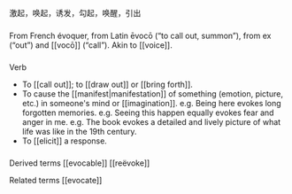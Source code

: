 激起，唤起，诱发，勾起，唤醒，引出

###
From French évoquer, from Latin ēvocō (“to call out, summon”), from ex (“out”) and [[vocō]] (“call”). Akin to [[voice]].

###
Verb
- To [[call out]]; to [[draw out]] or [[bring forth]].
- To cause the [[manifest|manifestation]] of something (emotion, picture, etc.) in someone's mind or [[imagination]].
	e.g. Being here evokes long forgotten memories.
	e.g. Seeing this happen equally evokes fear and anger in me.
	e.g. The book evokes a detailed and lively picture of what life was like in the 19th century.
- To [[elicit]] a response.

###
Derived terms
[[evocable]]
[[reëvoke]]

Related terms
[[evocate]]